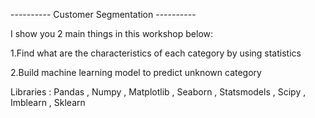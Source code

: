 ---------- Customer Segmentation ----------

I show you 2 main things in this workshop below:

1.Find what are the characteristics of each category by using statistics 

2.Build machine learning model to predict unknown category 

Libraries : Pandas , Numpy , Matplotlib , Seaborn , Statsmodels , Scipy , Imblearn , Sklearn
